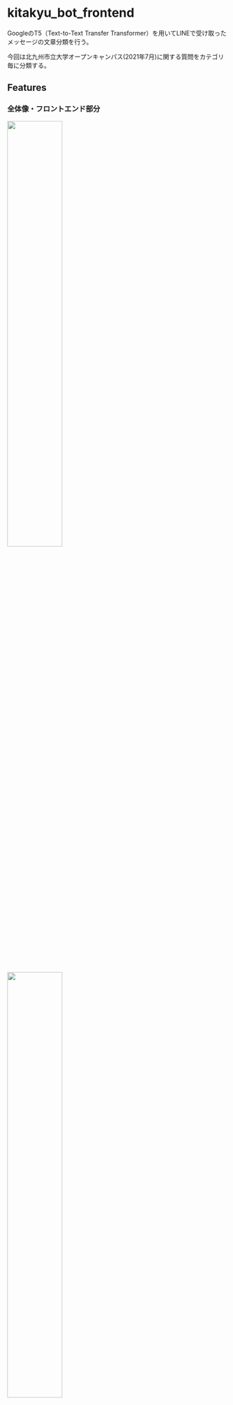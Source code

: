 # kitakyu_bot_frontend

GoogleのT5（Text-to-Text Transfer Transformer）を用いてLINEで受け取ったメッセージの文章分類を行う。

今回は北九州市立大学オープンキャンパス(2021年7月)に関する質問をカテゴリ毎に分類する。

## Features

### 全体像・フロントエンド部分

<img src="https://user-images.githubusercontent.com/86106572/129190936-a2394ae3-a25f-4ed4-a8df-ecdca36293ca.png" width=50%>

<img src="https://user-images.githubusercontent.com/86106572/129190945-31cdfb23-7404-46cd-885d-4c2f78bc422e.png" width=50%>

LINEとの送受信を可能とするためにLINE Messaging APIを用いる。

受信したメッセージをheroku上で受け取り、ngrokを用いて別ローカルサーバーに送信する。

別サーバーでメッセージの分類をし、その分類ラベルをherokuに返しそのラベルに応じた内容をLINEユーザー側に送信する。

## Requirement

- Python3.9.5

- dj_database_url==0.5.0
- line_bot_sdk==1.19.0
- Django==3.2.4

## Installation

```bash
pip install -r requirements.txt
```

## Usage
[Django+HerokuでLINE Messaging APIのおそ松botを作るまで](https://qiita.com/yakan10/items/b7ad35c2cbba5db81462)を参考にさせてもらって作成した。以下で示す手順はこの参考ページと共に見ていただくことを想定している。

0. Herokuアカウント作成
1. LINE Messaging API登録
2. Installation(requirements.txt)
3. Djangoプロジェクト作成
```bash
django-admin startproject kitakyu_bot_github
```
4. Djangoでbotアプリケーション作成
```bash
cd kitakyu_bot_github
python manage.py startapp bot
```
5. アップロードしている「Procfile」をダウンロードし「manage.py」がある位置に置く
6. views.pyを編集する(既成のviews.pyを使用)、LINEのアクセストークンをviews.pyの「ACCESS_TOKEN」に書き換える
7. Herokuにデプロイ

##### git初期化
```
git init
git add .
git commit -m 'first commit'
```
##### herokuにリポジトリを作成
```
heroku create
```
自動作成されたアプリ名を覚えておく。

##### 以下の設定を追加
```
heroku config:set DISABLE_COLLECTSTATIC=1
```
##### 次にsettings.pyを編集
```
ALLOWED_HOSTS = ['127.0.0.1', 'localhost', '「アプリ名」.herokuapp.com']
```
##### settings.pyをコミットする。
```
git add kitakyu_bot_github/settings.py
git commit -m "edit settings.py"
```
##### herokuにデプロイ
```
git push heroku master
```
8. LINE側にherokuのアドレスをセット

LINE Developersの方の「Webhook URL」に、herokuのbot/callbackのアドレスを追加。
例）　https://「アプリ名」.herokuapp.com/callback　のように書き込み

9. 質問してみる

「トイレの場所はどこ？」「xxの講義時間」など。

## Note

#### vies.pyの編集において
- LINE DeveropersのアカウントからAccess Tokenを読み取りviews.pyの __ACCESS_TOKEN__ に入力
- 質問テキストから質問のカテコライズをするローカルサーバをngrokを用いて建て、そのngrok numberをviews.pyの __num_ngrok__ に入力

#### 共同製作者
バックエンド側（T5を用いたカテゴライズ）、ngrokの詳細は[共同制作者のリポジトリ](https://github.com/greentiger0789/AI_LINE_Bot_T5model)に公開している。

## 紹介ポスター
<img src="https://user-images.githubusercontent.com/86106572/129190922-f74be94b-a714-42a6-8a39-dc3f753463b1.jpg" width=50%>

## 実装画面
<img src="https://user-images.githubusercontent.com/86106572/132164667-6a3bb055-6243-48af-ad1e-a9a816b15d2f.jpg" width=50%>

## Author
- [@IoriKobayashi1998](https://github.com/IoriKobayashi1998)

__共同製作者__
- [@greentiger0789](https://github.com/greentiger0789)
